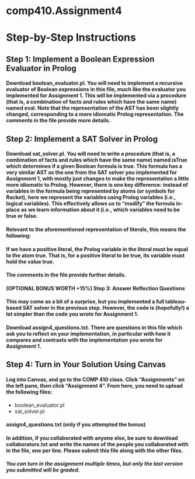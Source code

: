 # comp410.Assignment4
# Step-by-Step Instructions

## Step 1: Implement a Boolean Expression Evaluator in Prolog

#### Download boolean_evaluator.pl. You will need to implement a recursive evaluator of Boolean expressions in this file, much like the evaluator you implemented for Assignment 1. This will be implemented via a procedure (that is, a combination of facts and rules which have the same name) named eval. Note that the representation of the AST has been slightly changed, corresponding to a more idiomatic Prolog representation. The comments in the file provide more details.

## Step 2: Implement a SAT Solver in Prolog

#### Download sat_solver.pl. You will need to write a procedure (that is, a combination of facts and rules which have the same name) named isTrue which determines if a given Boolean formula is true. This formula has a very similar AST as the one from the SAT solver you implemented for Assignment 1, with mostly just changes to make the representation a little more idiomatic to Prolog. However, there is one key difference: instead of variables in the formula being represented by atoms (or symbols for Racket), here we represent the variables using Prolog variables (i.e., logical variables). This effectively allows us to “modify” the formula in-place as we learn information about it (i.e., which variables need to be true or false.

#### Relevant to the aforementioned representation of literals, this means the following:

#### If we have a positive literal, the Prolog variable in the literal must be equal to the atom true. That is, for a positive literal to be true, its variable must hold the value true.
 
#### The comments in the file provide further details.

#### (OPTIONAL BONUS WORTH +15%) Step 3: Answer Reflection Questions

#### This may come as a bit of a surprise, but you implemented a full tableau-based SAT solver in the previous step. However, the code is (hopefully!) a lot simpler than the code you wrote for Assignment 1.

#### Download assign4_questions.txt. There are questions in this file which ask you to reflect on your implementation, in particular with how it compares and contrasts with the implementation you wrote for Assignment 1.

## Step 4: Turn in Your Solution Using Canvas

#### Log into Canvas, and go to the COMP 410 class. Click “Assignments” on the left pane, then click “Assignment 4”. From here, you need to upload the following files:

* boolean_evaluator.pl
* sat_solver.pl
#### assign4_questions.txt (only if you attempted the bonus)
#### In addition, if you collaborated with anyone else, be sure to download collaborators.txt and write the names of the people you collaborated with in the file, one per line. Please submit this file along with the other files.

##### You can turn in the assignment multiple times, but only the last version you submitted will be graded.